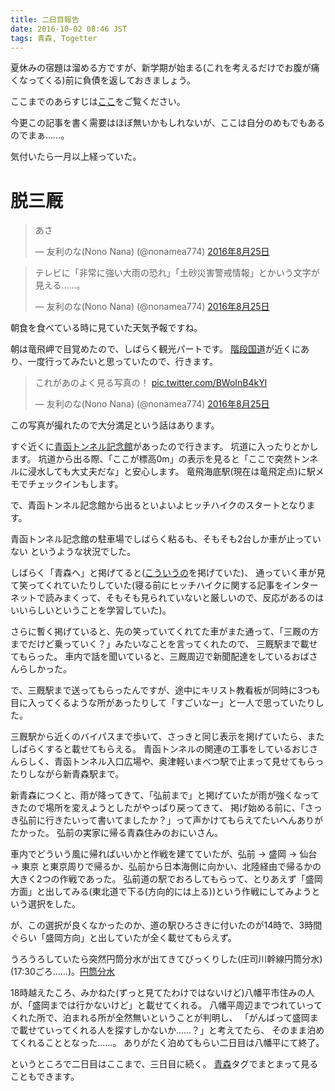 ```yaml
---
title: 二日目報告
date: 2016-10-02 08:46 JST
tags: 青森, Togetter
---
```


夏休みの宿題は溜める方ですが、新学期が始まる(これを考えるだけでお腹が痛くなってくる)前に負債を返しておきましょう。

ここまでのあらすじは[ここ](/blog/2016/08/25/aomori.html)をご覧ください。

今更この記事を書く需要はほぼ無いかもしれないが、ここは自分のめもでもあるのでまぁ……。

気付いたら一月以上経っていた。

# 脱三厩

<blockquote class="twitter-tweet" data-lang="ja"><p lang="ja" dir="ltr">あさ</p>&mdash; 友利のな(Nono Nana) (@nonamea774) <a href="https://twitter.com/nonamea774/status/768930773101445120">2016年8月25日</a></blockquote>
<script async src="//platform.twitter.com/widgets.js" charset="utf-8"></script>

<blockquote class="twitter-tweet" data-lang="ja"><p lang="ja" dir="ltr">テレビに「非常に強い大雨の恐れ」「土砂災害警戒情報」とかいう文字が見える……。</p>&mdash; 友利のな(Nono Nana) (@nonamea774) <a href="https://twitter.com/nonamea774/status/768932440668672000">2016年8月25日</a></blockquote>
朝食を食べている時に見ていた天気予報ですね。

朝は竜飛岬で目覚めたので、しばらく観光パートです。
[階段国道](https://ja.wikipedia.org/wiki/%E5%9B%BD%E9%81%93339%E5%8F%B7)が近くにあり、一度行ってみたいと思っていたので、行きます。

<blockquote class="twitter-tweet" data-lang="ja"><p lang="ja" dir="ltr">これがあのよく見る写真の！ <a href="https://t.co/BWoInB4kYl">pic.twitter.com/BWoInB4kYl</a></p>&mdash; 友利のな(Nono Nana) (@nonamea774) <a href="https://twitter.com/nonamea774/status/768944125055860736">2016年8月25日</a></blockquote>
この写真が撮れたので大分満足という話はあります。

すぐ近くに[青函トンネル記念館](http://seikan-tunnel-museum.jp/)があったので行きます。
坑道に入ったりとかします。
坑道から出る際、「ここが標高0m」の表示を見ると「ここで突然トンネルに浸水しても大丈夫だな」と安心します。
竜飛海底駅(現在は竜飛定点)に駅メモでチェックインもします。

で、青函トンネル記念館から出るといよいよヒッチハイクのスタートとなります。

青函トンネル記念館の駐車場でしばらく粘るも、そもそも2台しか車が止っていない というような状況でした。

しばらく「青森へ」と掲げてると([こういうの](https://goo.gl/photos/zgBwzmNxoJSnynA37)を掲げていた)、
通っていく車が見て笑ってくれていたりしていた(寝る前にヒッチハイクに関する記事をインターネットで読みまくって、そもそも見られていないと厳しいので、反応があるのはいいらしいということを学習していた)。

さらに暫く掲げていると、先の笑っていてくれてた車がまた通って、「三厩の方までだけど乗っていく？」みたいなことを言ってくれたので、
三厩駅まで載せてもらった。
車内で話を聞いていると、三厩周辺で新聞配達をしているおばさんらしかった。

で、三厩駅まで送ってもらったんですが、途中にキリスト教看板が同時に3つも目に入ってくるような所があったりして「すごいなー」と一人で思っていたりした。

三厩駅から近くのバイパスまで歩いて、さっきと同じ表示を掲げていたら、またしばらくすると載せてもらえる。
青函トンネルの関連の工事をしているおじさんらしく、青函トンネル入口広場や、奥津軽いまべつ駅で止まって見せてもらったりしながら新青森駅まで。

新青森につくと、雨が降ってきて、「弘前まで」と掲げていたが雨が強くなってきたので場所を変えようとしたがやっぱり戻ってきて、
掲げ始める前に、「さっき弘前に行きたいって書いてましたか？」って声かけてもらえてたいへんありがたかった。
弘前の実家に帰る青森住みのおにいさん。

車内でどういう風に帰ればいいかと作戦を建てていたが、弘前 → 盛岡 → 仙台 → 東京 と東京周りで帰るか、弘前から日本海側に向かい、北陸経由で帰るかの大きく2つの作戦であった。
弘前道の駅でおろしてもらって、とりあえず「盛岡方面」と出してみる(東北道で下る(方向的には上る))という作戦にしてみようという選択をした。

が、この選択が良くなかったのか、道の駅ひろさきに付いたのが14時で、3時間ぐらい「盛岡方向」と出していたが全く載せてもらえず。

うろうろしていたら突然円筒分水が出てきてびっくりした(庄司川幹線円筒分水)(17:30ごろ……)。[円筒分水](https://ja.wikipedia.org/wiki/%E5%86%86%E7%AD%92%E5%88%86%E6%B0%B4)

18時越えたころ、みかねた(ずっと見てたわけではないけど)八幡平市住みの人が、「盛岡までは行かないけど」と載せてくれる。
八幡平周辺までつれていってくれた所で、泊まれる所が全然無いということが判明し、
「がんばって盛岡まで載せていってくれる人を探すしかないか……？」と考えてたら、
そのまま泊めてくれることとなった……。
ありがたく泊めてもらい二日目は八幡平にて終了。

というところで二日目はここまで、三日目に続く。
[青森](/blog/tags/青森/)タグでまとまって見ることもできます。
